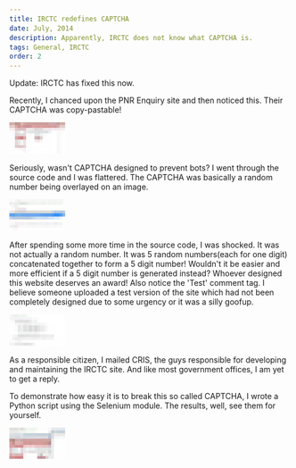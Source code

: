 ```yaml
---
title: IRCTC redefines CAPTCHA
date: July, 2014
description: Apparently, IRCTC does not know what CAPTCHA is.
tags: General, IRCTC
order: 2
---
```


Update: IRCTC has fixed this now.

Recently, I chanced upon the PNR Enquiry site and then noticed this. Their CAPTCHA was copy-pastable!

<div class="ajanta">
  <img
    class="img-responsive center-block pixelated blur"
    src="/static/images/lowres/irctc1.png"
    alt="copy-pastable captcha"
    data-image-format="jpg">

  <img class="img-responsive center-block original">
</div>

Seriously, wasn't CAPTCHA designed to prevent bots? I went through the source code and I was flattered. The CAPTCHA was basically a random number being overlayed on an image.

<div class="ajanta">
  <img
    class="img-responsive center-block pixelated blur"
    src="/static/images/lowres/irctc2.png"
    alt="text overlay for a captcha"
    data-image-format="jpg">

  <img class="img-responsive center-block original">
</div>

After spending some more time in the source code, I was shocked. It was not actually a random number. It was 5 random numbers(each for one digit) concatenated together to form a 5 digit number! Wouldn't it be easier and more efficient if a 5 digit number is generated instead? Whoever designed this website deserves an award! Also notice the 'Test' comment tag. I believe someone uploaded a test version of the site which had not been completely designed due to some urgency or it was a silly goofup.

<div class="ajanta">
  <img
    class="img-responsive center-block pixelated blur"
    src="/static/images/lowres/irctc3.png"
    alt="random number generator test code"
    data-image-format="jpg">

  <img class="img-responsive center-block original">
</div>

As a responsible citizen, I mailed CRIS, the guys responsible for developing and maintaining the IRCTC site. And like most government offices, I am yet to get a reply.

To demonstrate how easy it is to break this so called CAPTCHA, I wrote a Python script using the Selenium module. The results, well, see them for yourself.

<div class="ajanta">
  <img
    class="img-responsive center-block pixelated blur"
    src="/static/images/lowres/irctc5.png"
    alt="breaking captcha"
    data-image-format="jpg">

  <img class="img-responsive center-block original">
</div>
